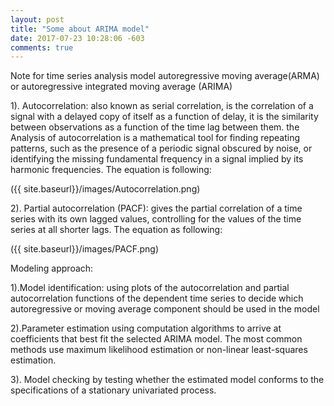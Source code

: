 ```yaml
---
layout: post
title: "Some about ARIMA model"
date: 2017-07-23 10:28:06 -603
comments: true
---
```


Note for  time series analysis model autoregressive moving average(ARMA) or autoregressive integrated moving average (ARIMA)

1). Autocorrelation: also known as serial correlation, is the correlation of a signal with a delayed copy of itself as a function of delay, it is the similarity between observations as a function of the time lag between them. the Analysis of autocorrelation is a mathematical tool for finding repeating patterns, such as the presence of a periodic signal obscured by noise, or identifying the missing fundamental frequency in a signal implied by its harmonic  frequencies. The equation is following:

({{ site.baseurl}}/images/Autocorrelation.png)

2). Partial autocorrelation (PACF): gives the partial correlation of a time series with its own lagged values, controlling for the values of the time series at all shorter lags. The equation as following:

({{ site.baseurl}}/images/PACF.png)

Modeling approach:

1).Model identification: using plots of the autocorrelation and partial autocorrelation functions of the dependent time series to decide which autoregressive or moving average component should be used in the model

2).Parameter estimation using computation algorithms to arrive at coefficients that best fit the selected ARIMA model. The most common methods use maximum likelihood estimation or non-linear least-squares estimation.

3). Model checking by testing whether the estimated model conforms to the specifications of a stationary univariated process.








